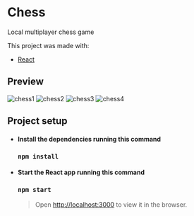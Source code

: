# Chess

Local multiplayer chess game 

This project was made with: 

- [React](https://it.reactjs.org/)

## Preview

![chess1](https://user-images.githubusercontent.com/69087218/129026092-4a491679-85af-4044-a62e-07dd9a4bf49f.png)
![chess2](https://user-images.githubusercontent.com/69087218/129026094-5505503a-58f0-464f-833b-f9e15cd7f78b.png)
![chess3](https://user-images.githubusercontent.com/69087218/129026096-c14b9966-4a83-4278-9f01-753282767c9e.png)
![chess4](https://user-images.githubusercontent.com/69087218/129026218-362533f0-2924-4547-8527-fa012711eba0.png)

## Project setup

- #### Install the dependencies running this command

  ### `npm install`
  
- #### Start the React app running this command

  ### `npm start`

  > Open [http://localhost:3000](http://localhost:3000) to view it in the browser.  
